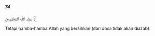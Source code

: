 ##### 74

<span class="ayah">إِلَّا عِبَادَ ٱللَّهِ ٱلْمُخْلَصِينَ</span>

<span class="ayah_translation">Tetapi hamba-hamba Allah yang bersihkan (dari dosa tidak akan diazab).</span>
